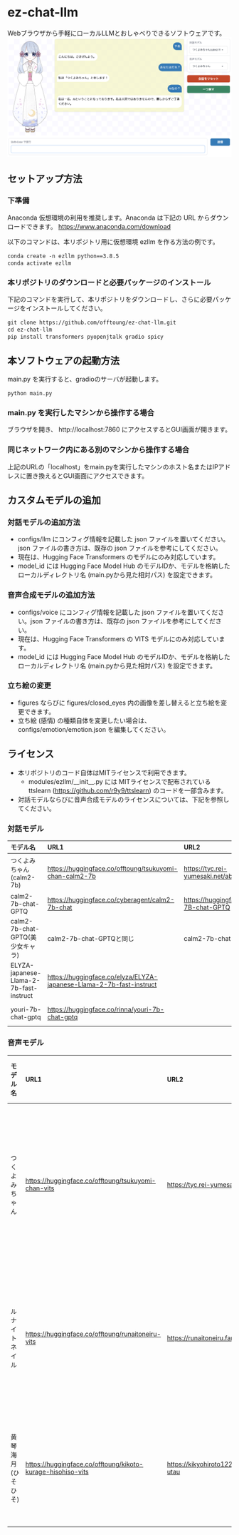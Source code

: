 # ez-chat-llm
Webブラウザから手軽にローカルLLMとおしゃべりできるソフトウェアです。
![eyecatch](eyecatch.png)

## セットアップ方法
### 下準備
Anaconda 仮想環境の利用を推奨します。Anaconda は下記の URL からダウンロードできます。
https://www.anaconda.com/download

以下のコマンドは、本リポジトリ用に仮想環境 ezllm を作る方法の例です。
```
conda create -n ezllm python==3.8.5
conda activate ezllm
```

### 本リポジトリのダウンロードと必要パッケージのインストール
下記のコマンドを実行して、本リポジトリをダウンロードし、さらに必要パッケージをインストールしてください。
```
git clone https://github.com/offtoung/ez-chat-llm.git
cd ez-chat-llm
pip install transformers pyopenjtalk gradio spicy
```

## 本ソフトウェアの起動方法
main.py を実行すると、gradioのサーバが起動します。
```
python main.py
```

### main.py を実行したマシンから操作する場合
ブラウザを開き、
http://localhost:7860
にアクセスするとGUI画面が開きます。

### 同じネットワーク内にある別のマシンから操作する場合
上記のURLの「localhost」をmain.pyを実行したマシンのホスト名またはIPアドレスに置き換えるとGUI画面にアクセスできます。

## カスタムモデルの追加
### 対話モデルの追加方法
+ configs/llm にコンフィグ情報を記載した json ファイルを置いてください。json ファイルの書き方は、既存の json ファイルを参考にしてください。
+ 現在は、Hugging Face Transformers のモデルにのみ対応しています。
+ model_id には Hugging Face Model Hub のモデルIDか、モデルを格納したローカルディレクトリ名 (main.pyから見た相対パス) を設定できます。

### 音声合成モデルの追加方法
+ configs/voice にコンフィグ情報を記載した json ファイルを置いてください。json ファイルの書き方は、既存の json ファイルを参考にしてください。
+ 現在は、Hugging Face Transformers の VITS モデルにのみ対応しています。
+ model_id には Hugging Face Model Hub のモデルIDか、モデルを格納したローカルディレクトリ名 (main.pyから見た相対パス) を設定できます。

### 立ち絵の変更
+ figures ならびに figures/closed_eyes 内の画像を差し替えると立ち絵を変更できます。
+ 立ち絵 (感情) の種類自体を変更したい場合は、configs/emotion/emotion.json を編集してください。

## ライセンス
+ 本リポジトリのコード自体はMITライセンスで利用できます。
  - modules/ezllm/\_\_init\_\_.py には MITライセンスで配布されている ttslearn (https://github.com/r9y9/ttslearn) のコードを一部含みます。
+ 対話モデルならびに音声合成モデルのライセンスについては、下記を参照してください。
### 対話モデル
|モデル名|URL1|URL2|ライセンス|
|:---|:---|:---|:---|
|つくよみちゃん(calm2-7b)|https://huggingface.co/offtoung/tsukuyomi-chan-calm2-7b|https://tyc.rei-yumesaki.net/about/project/|[つくよみちゃんキャラクターライセンス](https://tyc.rei-yumesaki.net/about/terms)|
|calm2-7b-chat-GPTQ|https://huggingface.co/cyberagent/calm2-7b-chat|https://huggingface.co/TheBloke/calm2-7B-chat-GPTQ|Apache-2.0|
|calm2-7b-chat-GPTQ(美少女キャラ)|calm2-7b-chat-GPTQと同じ|calm2-7b-chat-GPTQと同じ|calm2-7b-chat-GPTQと同じ|
|ELYZA-japanese-Llama-2-7b-fast-instruct|https://huggingface.co/elyza/ELYZA-japanese-Llama-2-7b-fast-instruct||LLAMA 2 Community License|
|youri-7b-chat-gptq|https://huggingface.co/rinna/youri-7b-chat-gptq||LLAMA 2 Community License|

### 音声モデル
|モデル名|URL1|URL2|ライセンス|
|:---|:---|:---|:---|
|つくよみちゃん|https://huggingface.co/offtoung/tsukuyomi-chan-vits|https://tyc.rei-yumesaki.net/about/project/|[つくよみちゃんキャラクターライセンス](https://tyc.rei-yumesaki.net/about/terms)|
|ルナイトネイル|https://huggingface.co/offtoung/runaitoneiru-vits|https://runaitoneiru.fanbox.cc/posts/3786422|[ルナイトネイルITAコーパス利用規約](https://runaitoneiru.fanbox.cc/posts/3786422)|
|黄琴海月(ひそひそ)|https://huggingface.co/offtoung/kikoto-kurage-hisohiso-vits|https://kikyohiroto1227.wixsite.com/kikoto-utau|[黄琴海月ITAコーパス利用規約](https://kikyohiroto1227.wixsite.com/kikoto-utau/ter%EF%BD%8Ds-of-service)
